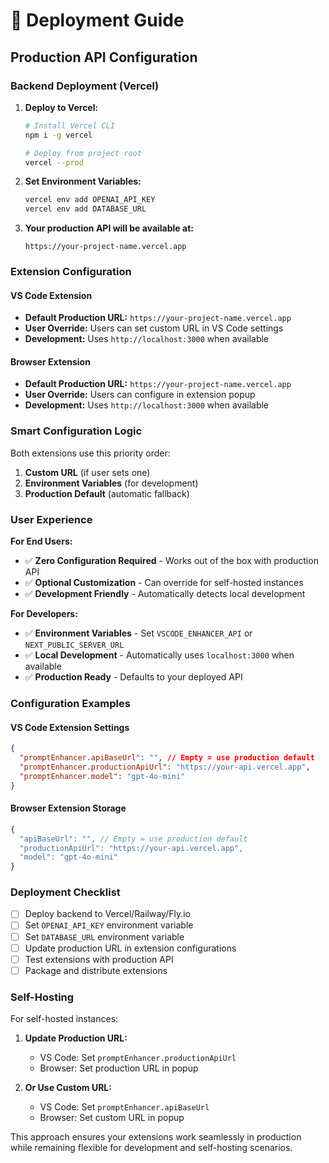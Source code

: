 # 🚀 Deployment Guide

## Production API Configuration

### Backend Deployment (Vercel)

1. **Deploy to Vercel:**
   ```bash
   # Install Vercel CLI
   npm i -g vercel
   
   # Deploy from project root
   vercel --prod
   ```

2. **Set Environment Variables:**
   ```bash
   vercel env add OPENAI_API_KEY
   vercel env add DATABASE_URL
   ```

3. **Your production API will be available at:**
   ```
   https://your-project-name.vercel.app
   ```

### Extension Configuration

#### VS Code Extension
- **Default Production URL:** `https://your-project-name.vercel.app`
- **User Override:** Users can set custom URL in VS Code settings
- **Development:** Uses `http://localhost:3000` when available

#### Browser Extension
- **Default Production URL:** `https://your-project-name.vercel.app`
- **User Override:** Users can configure in extension popup
- **Development:** Uses `http://localhost:3000` when available

### Smart Configuration Logic

Both extensions use this priority order:

1. **Custom URL** (if user sets one)
2. **Environment Variables** (for development)
3. **Production Default** (automatic fallback)

### User Experience

**For End Users:**
- ✅ **Zero Configuration Required** - Works out of the box with production API
- ✅ **Optional Customization** - Can override for self-hosted instances
- ✅ **Development Friendly** - Automatically detects local development

**For Developers:**
- ✅ **Environment Variables** - Set `VSCODE_ENHANCER_API` or `NEXT_PUBLIC_SERVER_URL`
- ✅ **Local Development** - Automatically uses `localhost:3000` when available
- ✅ **Production Ready** - Defaults to your deployed API

### Configuration Examples

#### VS Code Extension Settings
```json
{
  "promptEnhancer.apiBaseUrl": "", // Empty = use production default
  "promptEnhancer.productionApiUrl": "https://your-api.vercel.app",
  "promptEnhancer.model": "gpt-4o-mini"
}
```

#### Browser Extension Storage
```javascript
{
  "apiBaseUrl": "", // Empty = use production default
  "productionApiUrl": "https://your-api.vercel.app",
  "model": "gpt-4o-mini"
}
```

### Deployment Checklist

- [ ] Deploy backend to Vercel/Railway/Fly.io
- [ ] Set `OPENAI_API_KEY` environment variable
- [ ] Set `DATABASE_URL` environment variable
- [ ] Update production URL in extension configurations
- [ ] Test extensions with production API
- [ ] Package and distribute extensions

### Self-Hosting

For self-hosted instances:

1. **Update Production URL:**
   - VS Code: Set `promptEnhancer.productionApiUrl`
   - Browser: Set production URL in popup

2. **Or Use Custom URL:**
   - VS Code: Set `promptEnhancer.apiBaseUrl`
   - Browser: Set custom URL in popup

This approach ensures your extensions work seamlessly in production while remaining flexible for development and self-hosting scenarios.
